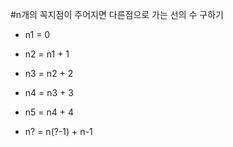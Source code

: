 #n개의 꼭지점이 주어지면 다른점으로 가는 선의 수 구하기
- n1 = 0
- n2 = n1 + 1
- n3 = n2 + 2
- n4 = n3 + 3
- n5 = n4 + 4

- n? = n(?-1) + n-1
